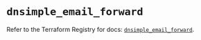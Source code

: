 # `dnsimple_email_forward`

Refer to the Terraform Registry for docs: [`dnsimple_email_forward`](https://registry.terraform.io/providers/dnsimple/dnsimple/1.7.0/docs/resources/email_forward).

